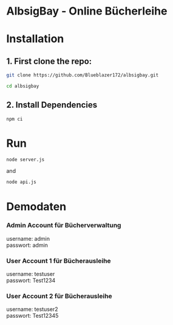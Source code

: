# AlbsigBay - Online Bücherleihe
# Installation
## 1. First clone the repo:
```bash
git clone https://github.com/Blueblazer172/albsigbay.git

cd albsigbay
```
## 2. Install Dependencies
```bash
npm ci
```
# Run
```bash
node server.js
```
and
```bash
node api.js
```
# Demodaten
### Admin Account für Bücherverwaltung
username: admin <br>
passwort: admin
### User Account 1 für Bücherausleihe
username: testuser <br>
passwort: Test1234
### User Account 2 für Bücherausleihe
username: testuser2 <br>
passwort: Test12345
